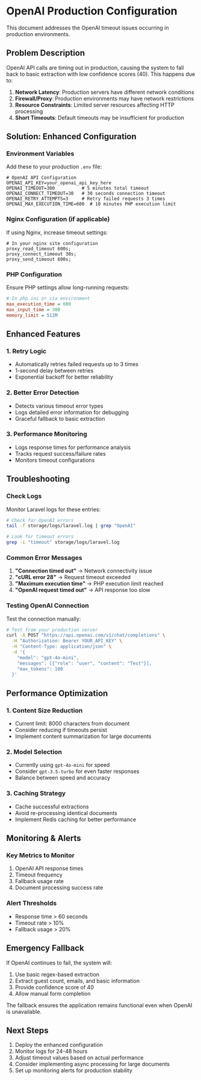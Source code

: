 # OpenAI Production Configuration

This document addresses the OpenAI timeout issues occurring in production environments.

## Problem Description

OpenAI API calls are timing out in production, causing the system to fall back to basic extraction with low confidence scores (40). This happens due to:

1. **Network Latency**: Production servers have different network conditions
2. **Firewall/Proxy**: Production environments may have network restrictions
3. **Resource Constraints**: Limited server resources affecting HTTP processing
4. **Short Timeouts**: Default timeouts may be insufficient for production

## Solution: Enhanced Configuration

### Environment Variables

Add these to your production `.env` file:

```env
# OpenAI API Configuration
OPENAI_API_KEY=your_openai_api_key_here
OPENAI_TIMEOUT=300          # 5 minutes total timeout
OPENAI_CONNECT_TIMEOUT=30   # 30 seconds connection timeout
OPENAI_RETRY_ATTEMPTS=3     # Retry failed requests 3 times
OPENAI_MAX_EXECUTION_TIME=600  # 10 minutes PHP execution limit
```

### Nginx Configuration (if applicable)

If using Nginx, increase timeout settings:

```nginx
# In your nginx site configuration
proxy_read_timeout 600s;
proxy_connect_timeout 30s;
proxy_send_timeout 600s;
```

### PHP Configuration

Ensure PHP settings allow long-running requests:

```ini
# In php.ini or via environment
max_execution_time = 600
max_input_time = 300
memory_limit = 512M
```

## Enhanced Features

### 1. Retry Logic
- Automatically retries failed requests up to 3 times
- 1-second delay between retries
- Exponential backoff for better reliability

### 2. Better Error Detection
- Detects various timeout error types
- Logs detailed error information for debugging
- Graceful fallback to basic extraction

### 3. Performance Monitoring
- Logs response times for performance analysis
- Tracks request success/failure rates
- Monitors timeout configurations

## Troubleshooting

### Check Logs
Monitor Laravel logs for these entries:
```bash
# Check for OpenAI errors
tail -f storage/logs/laravel.log | grep "OpenAI"

# Look for timeout errors
grep -i "timeout" storage/logs/laravel.log
```

### Common Error Messages

1. **"Connection timed out"** → Network connectivity issue
2. **"cURL error 28"** → Request timeout exceeded
3. **"Maximum execution time"** → PHP execution limit reached
4. **"OpenAI request timed out"** → API response too slow

### Testing OpenAI Connection

Test the connection manually:
```bash
# Test from your production server
curl -X POST "https://api.openai.com/v1/chat/completions" \
  -H "Authorization: Bearer YOUR_API_KEY" \
  -H "Content-Type: application/json" \
  -d '{
    "model": "gpt-4o-mini",
    "messages": [{"role": "user", "content": "Test"}],
    "max_tokens": 100
  }'
```

## Performance Optimization

### 1. Content Size Reduction
- Current limit: 8000 characters from document
- Consider reducing if timeouts persist
- Implement content summarization for large documents

### 2. Model Selection
- Currently using `gpt-4o-mini` for speed
- Consider `gpt-3.5-turbo` for even faster responses
- Balance between speed and accuracy

### 3. Caching Strategy
- Cache successful extractions
- Avoid re-processing identical documents
- Implement Redis caching for better performance

## Monitoring & Alerts

### Key Metrics to Monitor
1. OpenAI API response times
2. Timeout frequency
3. Fallback usage rate
4. Document processing success rate

### Alert Thresholds
- Response time > 60 seconds
- Timeout rate > 10%
- Fallback usage > 20%

## Emergency Fallback

If OpenAI continues to fail, the system will:
1. Use basic regex-based extraction
2. Extract guest count, emails, and basic information
3. Provide confidence score of 40
4. Allow manual form completion

The fallback ensures the application remains functional even when OpenAI is unavailable.

## Next Steps

1. Deploy the enhanced configuration
2. Monitor logs for 24-48 hours
3. Adjust timeout values based on actual performance
4. Consider implementing async processing for large documents
5. Set up monitoring alerts for production stability
